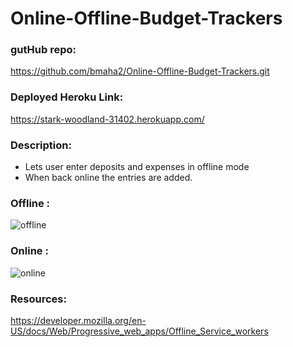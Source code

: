 # Online-Offline-Budget-Trackers
### gutHub repo: 
https://github.com/bmaha2/Online-Offline-Budget-Trackers.git
### Deployed Heroku Link:
https://stark-woodland-31402.herokuapp.com/

### Description:
* Lets user enter deposits and expenses in offline mode
* When back online the entries are added.


### Offline :
![offline](https://user-images.githubusercontent.com/58144039/87237898-92a26c80-c3b0-11ea-8a86-bf21797e771c.PNG)

### Online :
![online](https://user-images.githubusercontent.com/58144039/87237911-c7aebf00-c3b0-11ea-9520-8574828fa345.PNG)

### Resources:
https://developer.mozilla.org/en-US/docs/Web/Progressive_web_apps/Offline_Service_workers

